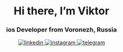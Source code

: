 <div id="header" align="center">
<h1>Hi there, I’m Viktor</h1>
<h3>ios Developer from Voronezh, Russia</h3>
</div>

<div id="socials" align="center">
<a href="linkedin-url">
<img src=https://img.shields.io/badge/LinkedIn-blue?style=for-the-badge&logo=linkedin&logoColor=white" alt="linkedin"/>
</a>
<a href="instagram-url">
<img src=https://img.shields.io/badge/instagram-blue?style=for-the-badge&logo=instagram&logoColor=white" alt="instagram"/>
</a>
<a href="telegram-url">
<img src=https://img.shields.io/badge/telegram-blue?style=for-the-badge&logo=telegram&logoColor=white" alt="telegram"/>
</div>
<!---
Tesloboy/Tesloboy is a ✨ special ✨ repository because its `README.md` (this file) appears on your GitHub profile.
You can click the Preview link to take a look at your changes.
--->
